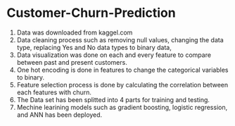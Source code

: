 # Customer-Churn-Prediction

1. Data was downloaded from kaggel.com 
2. Data cleaning process such as removing null values, changing the data type, replacing Yes and No data types to binary data,
3. Data visualization was done on each and every feature to compare between past and present customers.
4. One hot encoding is done in features to change the categorical variables to binary.
5. Feature selection process is done by calculating the correlation between each features with churn.
6. The Data set has been splitted into 4 parts for training and testing.
7. Mechine learining models such as gradient boosting, logistic regression, and ANN has been deployed.
